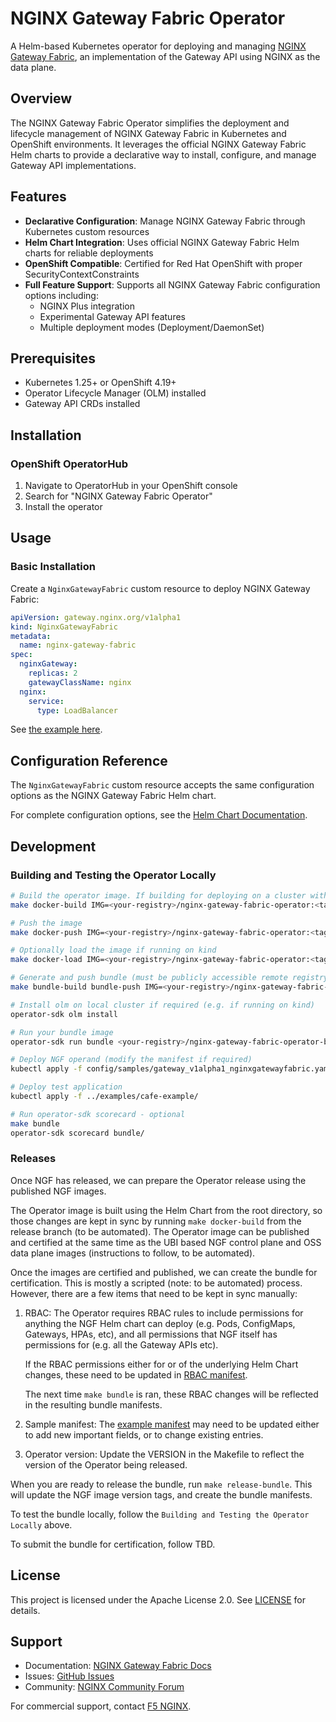 # NGINX Gateway Fabric Operator

A Helm-based Kubernetes operator for deploying and managing [NGINX Gateway Fabric](https://github.com/nginx/nginx-gateway-fabric), an implementation of the Gateway API using NGINX as the data plane.

## Overview

The NGINX Gateway Fabric Operator simplifies the deployment and lifecycle management of NGINX Gateway Fabric in Kubernetes and OpenShift environments. It leverages the official NGINX Gateway Fabric Helm charts to provide a declarative way to install, configure, and manage Gateway API implementations.

## Features

- **Declarative Configuration**: Manage NGINX Gateway Fabric through Kubernetes custom resources
- **Helm Chart Integration**: Uses official NGINX Gateway Fabric Helm charts for reliable deployments
- **OpenShift Compatible**: Certified for Red Hat OpenShift with proper SecurityContextConstraints
- **Full Feature Support**: Supports all NGINX Gateway Fabric configuration options including:
  - NGINX Plus integration
  - Experimental Gateway API features
  - Multiple deployment modes (Deployment/DaemonSet)

## Prerequisites

- Kubernetes 1.25+ or OpenShift 4.19+
- Operator Lifecycle Manager (OLM) installed
- Gateway API CRDs installed

## Installation

### OpenShift OperatorHub

1. Navigate to OperatorHub in your OpenShift console
2. Search for "NGINX Gateway Fabric Operator"
3. Install the operator

## Usage

### Basic Installation

Create a `NginxGatewayFabric` custom resource to deploy NGINX Gateway Fabric:

```yaml
apiVersion: gateway.nginx.org/v1alpha1
kind: NginxGatewayFabric
metadata:
  name: nginx-gateway-fabric
spec:
  nginxGateway:
    replicas: 2
    gatewayClassName: nginx
  nginx:
    service:
      type: LoadBalancer
```

See [the example here](config/samples/gateway_v1alpha1_nginxgatewayfabric.yaml).

## Configuration Reference

The `NginxGatewayFabric` custom resource accepts the same configuration options as the NGINX Gateway Fabric Helm chart.

For complete configuration options, see the [Helm Chart Documentation](https://github.com/nginx/nginx-gateway-fabric/tree/main/charts/nginx-gateway-fabric/README.md#configuration).

## Development

### Building and Testing the Operator Locally

```bash
# Build the operator image. If building for deploying on a cluster with different architecture from your local machine, append ARCH=<targetarch> e.g. `ARCH=amd64` to the below command
make docker-build IMG=<your-registry>/nginx-gateway-fabric-operator:<tag>

# Push the image
make docker-push IMG=<your-registry>/nginx-gateway-fabric-operator:<tag>

# Optionally load the image if running on kind
make docker-load IMG=<your-registry>/nginx-gateway-fabric-operator:<tag>

# Generate and push bundle (must be publicly accessible remote registry, e.g. quay.io)
make bundle-build bundle-push IMG=<your-registry>/nginx-gateway-fabric-operator:<tag> BUNDLE_IMG=<your-registry>/nginx-gateway-fabric-operator-bundle:<tag>

# Install olm on local cluster if required (e.g. if running on kind)
operator-sdk olm install

# Run your bundle image
operator-sdk run bundle <your-registry>/nginx-gateway-fabric-operator-bundle:<tag>

# Deploy NGF operand (modify the manifest if required)
kubectl apply -f config/samples/gateway_v1alpha1_nginxgatewayfabric.yaml

# Deploy test application
kubectl apply -f ../examples/cafe-example/

# Run operator-sdk scorecard - optional
make bundle
operator-sdk scorecard bundle/
```

### Releases

Once NGF has released, we can prepare the Operator release using the published NGF images.

The Operator image is built using the Helm Chart from the root directory, so those changes are kept in sync by running `make docker-build` from the release branch (to be automated). The Operator image can be published and certified at the same time as the UBI based NGF control plane and OSS data plane images (instructions to follow, to be automated).

Once the images are certified and published, we can create the bundle for certification. This is mostly a scripted (note: to be automated) process.
However, there are a few items that need to be kept in sync manually:

1. RBAC:
    The Operator requires RBAC rules to include permissions for anything the NGF Helm chart
    can deploy (e.g. Pods, ConfigMaps, Gateways, HPAs, etc), and all permissions that NGF
    itself has permissions for (e.g. all the Gateway APIs etc).

    If the RBAC permissions either for or of the underlying Helm Chart changes, these need to be updated in [RBAC manifest](config/rbac/role.yaml).

    The next time `make bundle` is ran, these RBAC changes will be reflected in the resulting bundle manifests.

2. Sample manifest:
   The [example manifest](config/samples/gateway_v1alpha1_nginxgatewayfabric.yaml) may need to be updated either to add new important fields, or to change existing entries.

3. Operator version:
    Update the VERSION in the Makefile to reflect the version of the Operator being released.

When you are ready to release the bundle, run `make release-bundle`. This will update the NGF image version tags, and create the bundle manifests.

To test the bundle locally, follow the `Building and Testing the Operator Locally` above.

To submit the bundle for certification, follow TBD.

## License

This project is licensed under the Apache License 2.0. See [LICENSE](../LICENSE) for details.

## Support

- Documentation: [NGINX Gateway Fabric Docs](https://docs.nginx.com/nginx-gateway-fabric/)
- Issues: [GitHub Issues](https://github.com/nginx/nginx-gateway-fabric/issues)
- Community: [NGINX Community Forum](https://community.nginx.org/c/nginx-gateway-fabric)

For commercial support, contact [F5 NGINX](https://www.f5.com/products/nginx).

